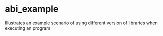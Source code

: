 # abi_example

Illustrates an example scenario of using different version of libraries when executing an program
